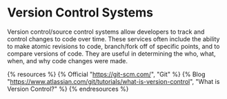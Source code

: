 # Version Control Systems

Version control/source control systems allow developers to track and control changes to code over time. These services often include the ability to make atomic revisions to code, branch/fork off of specific points, and to compare versions of code. They are useful in determining the who, what, when, and why code changes were made.


{% resources %}
  {% Official "https://git-scm.com/", "Git" %}
  {% Blog "https://www.atlassian.com/git/tutorials/what-is-version-control", "What is Version Control?" %}
{% endresources %}
